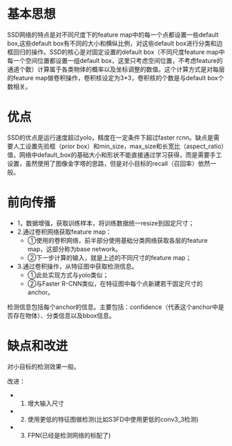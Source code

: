 # 基本思想
SSD网络的特点是对不同尺度下的feature map中的每一个点都设置一些default box,这些default box有不同的大小和横纵比例，对这些default box进行分类和边框回归的操作。SSD的核心是对固定设置的default box（不同尺度feature map中每一个空间位置都设置一组default box，这里只考虑空间位置，不考虑feature的通道个数）计算属于各类物体的概率以及坐标调整的数值。这个计算方式是对每层的feature map做卷积操作，卷积核设定为3*3，卷积核的个数是与default box个数相关。


# 优点
SSD的优点是运行速度超过yolo，精度在一定条件下超过faster rcnn。缺点是需要人工设置先验框（prior box）和min_size，max_size和长宽比（aspect_ratio）值，网络中default_box的基础大小和形状不能直接通过学习获得，而是需要手工设置，虽然使用了图像金字塔的思路，但是对小目标的recall（召回率）依然一般。

# 前向传播
- 1，数据增强，获取训练样本，将训练数据统一resize到固定尺寸；
- 2.通过卷积网络获取feature map：
   - ①使用的卷积网络，前半部分使用基础分类网络获取各层的feature map，这部分称为base network。
   - ②下一步计算的输入，就是上述的不同尺寸的feature map；
- 3.通过卷积操作，从特征图中获取检测信息。
   - ①此处实现方式与yolo类似；
   - ②与Faster R-CNN类似，在特征图中每个点新建若干固定尺寸的anchor。

检测信息包括每个anchor的信息。主要包括：confidence（代表这个anchor中是否存在物体）、分类信息以及bbox信息。


# 缺点和改进
对小目标的检测效果一般。

改进：
- 1. 增大输入尺寸
- 2. 使用更低的特征图做检测(比如S3FD中使用更低的conv3_3检测)
- 3. FPN(已经是检测网络的标配了)




